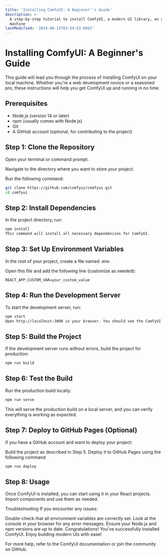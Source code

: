 ```yaml
---
title: 'Installing ComfyUI: A Beginner''s Guide'
description: >-
  A step-by-step tutorial to install ComfyUI, a modern UI library, on your local
  machine
lastModified: '2024-08-13T03:54:53.086Z'
---
```



# Installing ComfyUI: A Beginner's Guide

This guide will lead you through the process of installing ComfyUI on your local machine. Whether you're a web development novice or a seasoned pro, these instructions will help you get ComfyUI up and running in no time.

## Prerequisites

- Node.js (version 14 or later)
- npm (usually comes with Node.js)
- Git
- A GitHub account (optional, for contributing to the project)

## Step 1: Clone the Repository

Open your terminal or command prompt.

Navigate to the directory where you want to store your project.

Run the following command:

```bash
git clone https://github.com/comfyui/comfyui.git
cd comfyui
```

## Step 2: Install Dependencies
In the project directory, run:

```bash
npm install
This command will install all necessary dependencies for ComfyUI.
```

## Step 3: Set Up Environment Variables
In the root of your project, create a file named .env.

Open this file and add the following line (customize as needed):

```plaintext
REACT_APP_CUSTOM_VAR=your_custom_value
```

## Step 4: Run the Development Server
To start the development server, run:

```bash
npm start
Open http://localhost:3000 in your browser. You should see the ComfyUI homepage.
```

## Step 5: Build the Project
If the development server runs without errors, build the project for production:

```bash
npm run build
```

## Step 6: Test the Build
Run the production build locally:

```bash
npm run serve
```
This will serve the production build on a local server, and you can verify everything is working as expected.



## Step 7: Deploy to GitHub Pages (Optional)
If you have a GitHub account and want to deploy your project:

Build the project as described in Step 5.
Deploy it to GitHub Pages using the following command:
```bash
npm run deploy
```

## Step 8: Usage
Once ComfyUI is installed, you can start using it in your React projects. Import components and use them as needed.

Troubleshooting
If you encounter any issues:

Double-check that all environment variables are correctly set.
Look at the console in your browser for any error messages.
Ensure your Node.js and npm versions are up to date.
Congratulations! You've successfully installed ComfyUI. Enjoy building modern UIs with ease!

For more help, refer to the ComfyUI documentation or join the community on GitHub.
